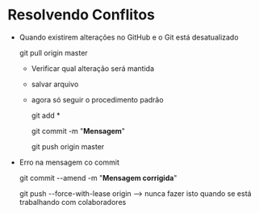 # Resolvendo Conflitos

- Quando existirem alterações no GitHub e o Git está desatualizado
  
  git pull origin master
  
  - Verificar qual alteração será mantida
  
  - salvar arquivo
  
  - agora só seguir o procedimento padrão
    
    git add *
    
    git commit -m "**Mensagem**"
    
    git push origin master

- Erro na mensagem co commit
  
  git commit --amend -m "**Mensagem corrigida**"
  
  git push --force-with-lease origin --> nunca fazer isto quando se está trabalhando com colaboradores

